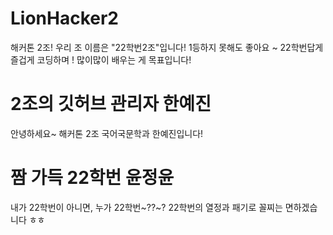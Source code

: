 # LionHacker2
해커톤 2조!
우리 조 이름은 "22학번2조"입니다!
1등하지 못해도 좋아요 ~
22학번답게 즐겁게 코딩하며 ! 많이많이 배우는 게 목표입니다!

# 2조의 깃허브 관리자 한예진
안녕하세요~ 해커톤 2조 국어국문학과 한예진입니다!

# 짬 가득 22학번 윤정윤
내가 22학번이 아니면, 누가 22학번~??~?
22학번의 열정과 패기로 꼴찌는 면하겠습니다 ㅎㅎ
